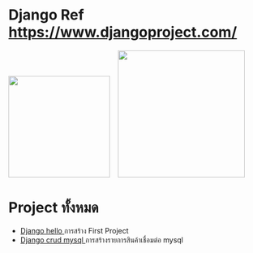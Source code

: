 
# Django Ref https://www.djangoproject.com/
<img src="https://upload.wikimedia.org/wikipedia/commons/7/75/Django_logo.svg" width="200" >  &nbsp;&nbsp; <img src="https://mariadb.com/wp-content/uploads/2019/11/mariadb-horizontal-blue.svg" width="250"/>
# Project ทั้งหมด 
* <a href="https://github.com/kiadbodinchansuk/Django/tree/main/djangohello"> Django hello </a> การสร้าง First Project
* <a href="https://github.com/kiadbodinchansuk/Django/tree/main/djangocrudmysql"> Django crud mysql </a> การสร้างรายการสินค้าเชื่อมต่อ mysql 

